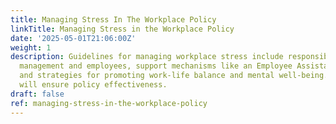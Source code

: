 ```yaml
---
title: Managing Stress In The Workplace Policy
linkTitle: Managing Stress in the Workplace Policy
date: '2025-05-01T21:06:00Z'
weight: 1
description: Guidelines for managing workplace stress include responsibilities for
  management and employees, support mechanisms like an Employee Assistance Program,
  and strategies for promoting work-life balance and mental well-being. Regular reviews
  will ensure policy effectiveness.
draft: false
ref: managing-stress-in-the-workplace-policy
---
```


